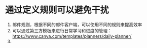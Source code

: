# 通过定义规则可以避免干扰

1. 邮件规则，根据不同的邮件客户端，可以使用不同的规则来提高效率
2. 可以通过第三方模板来进行日常学习和进度的管理： 
https://www.canva.com/templates/planners/daily-planner/
3. 